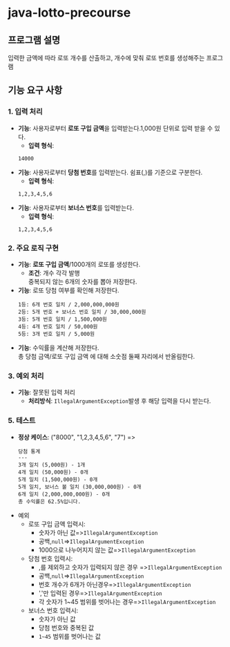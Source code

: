 # java-lotto-precourse
## 프로그램 설명
입력한 금액에 따라 로또 개수를 산출하고, 개수에 맞춰 로또 번호를 생성해주는 프로그램

## 기능 요구 사항

### 1. 입력 처리

- **기능**: 사용자로부터 **로또 구입 금액**을 입력받는다.1,000원 단위로 입력 받을 수 있다.
    - **입력 형식**:
  ```
  14000
  ```
- **기능**: 사용자로부터 **당첨 번호**를 입력받는다. 쉼표(,)를 기준으로 구분한다.
    - **입력 형식**:
  ```
  1,2,3,4,5,6
  ```
- **기능**: 사용자로부터 **보너스 번호**를 입력받는다.
  - **입력 형식**:
  ```
  1,2,3,4,5,6
  ```  

### 2. 주요 로직 구현
- **기능**: **로또 구입 금액**/1000개의 로또를 생성한다.
    - **조건**: 개수 각각 발행  
    중복되지 않는 6개의 숫자를 뽑아 저장한다.
- **기능**: 로또 당첨 여부를 확인해 저장한다.
    ```
    1등: 6개 번호 일치 / 2,000,000,000원
    2등: 5개 번호 + 보너스 번호 일치 / 30,000,000원
    3등: 5개 번호 일치 / 1,500,000원
    4등: 4개 번호 일치 / 50,000원
    5등: 3개 번호 일치 / 5,000원
    ```
- **기능**: 수익률을 계산해 저장한다.  
  총 당첨 금액/로또 구입 금액 에 대해 소숫점 둘째 자리에서 반올림한다.

### 3. 예외 처리

- **기능**: 잘못된 입력 처리
    - **처리방식**: `IllegalArgumentException`발생 후 해당 입력을 다시 받는다.

### 5. 테스트

- **정상 케이스**: ("8000", "1,2,3,4,5,6", "7") => 
    ```
    당첨 통계
    ---
    3개 일치 (5,000원) - 1개
    4개 일치 (50,000원) - 0개
    5개 일치 (1,500,000원) - 0개
    5개 일치, 보너스 볼 일치 (30,000,000원) - 0개
    6개 일치 (2,000,000,000원) - 0개
    총 수익률은 62.5%입니다.
    ```
- 예외
    - 로또 구입 금액 입력시:
        - 숫자가 아닌 값=>`IllegalArgumentException`
        - 공백,`null`=>`IllegalArgumentException`
        - 1000으로 나누어지지 않는 값=>`IllegalArgumentException`
    - 당첨 번호 입력시:
        - ,를 제외하고 숫자가 입력되지 않은 경우   =>`IllegalArgumentException`
        - 공백,`null`=>`IllegalArgumentException`
        - 번호 개수가 6개가 아닌경우=>`IllegalArgumentException`
        - ','만 입력된 경우=>`IllegalArgumentException`
        - 각 숫자가 1~45 범위를 벗어나는 경우=>`IllegalArgumentException`
    - 보너스 번호 입력시:
        - 숫자가 아닌 값
        - 당첨 번호와 중복된 값
        - `1~45` 범위를 벗어나는 값